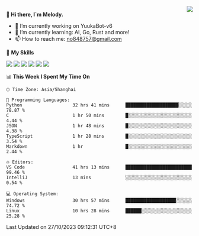 <a href="#">
  <img align="right" src="https://github-readme-stats.vercel.app/api?username=melodyyuuka&count_private=true&show_icons=true" />
</a>

**👋 Hi there, I`m Melody.**

- 🔭 I’m currently working on YuukaBot-v6
- 🌱 I’m currently learning: AI, Go, Rust and more!
- 📫 How to reach me: no848757@gmail.com

🌟 **My Skills** 

![](https://img.shields.io/badge/-Python-3e74a2?style=flat-square&logo=Python&logoColor=fff)
![](https://img.shields.io/badge/-Java-007396?style=flat-square&logo=OpenJDK&logoColor=fff)
![](https://img.shields.io/badge/-Node.js-339933?style=flat-square&logo=Node.js&logoColor=fff)
![](https://img.shields.io/badge/-Git-f05032?style=flat-square&logo=git&logoColor=fff)
![](https://img.shields.io/badge/-PostgreSQL-4169e1?style=flat-square&logo=PostgreSQL&logoColor=fff)
![](https://img.shields.io/badge/-VSCode-007acc?style=flat-square&logo=Visual-Studio-Code&logoColor=fff)


<!--START_SECTION:waka-->
📊 **This Week I Spent My Time On** 

```text
🕑︎ Time Zone: Asia/Shanghai

💬 Programming Languages: 
Python                   32 hrs 41 mins      ████████████████████░░░░░   78.87 % 
C                        1 hr 50 mins        █░░░░░░░░░░░░░░░░░░░░░░░░    4.44 % 
JSON                     1 hr 48 mins        █░░░░░░░░░░░░░░░░░░░░░░░░    4.38 % 
TypeScript               1 hr 28 mins        █░░░░░░░░░░░░░░░░░░░░░░░░    3.54 % 
Markdown                 1 hr                █░░░░░░░░░░░░░░░░░░░░░░░░    2.44 % 

🔥 Editors: 
VS Code                  41 hrs 13 mins      █████████████████████████   99.46 % 
IntelliJ                 13 mins             ░░░░░░░░░░░░░░░░░░░░░░░░░    0.54 % 

💻 Operating System: 
Windows                  30 hrs 57 mins      ███████████████████░░░░░░   74.72 % 
Linux                    10 hrs 28 mins      ██████░░░░░░░░░░░░░░░░░░░   25.28 % 
```


 Last Updated on 27/10/2023 09:12:31 UTC+8
<!--END_SECTION:waka-->

